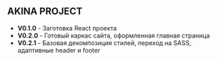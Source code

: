 ## AKINA PROJECT
- **V0.1.0** - Заготовка React проекта  
- **V0.2.0** - Готовый каркас сайта, оформленная главная страница  
- **V0.2.1** - Базовая декомпозиция стилей, переход на SASS, адаптивные header и footer
